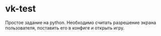 # vk-test
Простое задание на python. Необходимо считать разрешение экрана пользователя, поставить его в конфиге и открыть игру.
